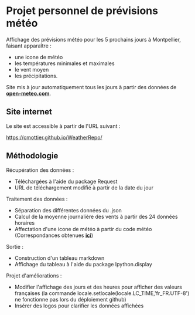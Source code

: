 # Projet personnel de prévisions météo

Affichage des prévisions météo pour les 5 prochains jours à Montpellier, faisant apparaître : 
+ une icone de météo
+ les températures minimales et maximales
+ le vent moyen
+ les précipitations. 
  
Site mis à jour automatiquement tous les jours à partir des données de [**open-meteo.com**](https://open-meteo.com/en/docs/meteofrance-api).

## Site internet

Le site est accessible à partir de l'URL suivant :

<https://cmottier.github.io/WeatherRepo/>

## Méthodologie

Récupération des données :
+ Téléchargées à l'aide du package Request
+ URL de téléchargement modifié à partir de la date du jour

Traitement des données :
+ Séparation des différentes données du .json
+ Calcul de la moyenne journalière des vents à partir des 24 données horaires
+ Affectation d'une icone de météo à partir du code météo (Correspondances obtenues [**ici**](https://gist.github.com/stellasphere/9490c195ed2b53c707087c8c2db4ec0c))

Sortie :
+ Construction d'un tableau markdown 
+ Affichage du tableau à l'aide du package Ipython.display

Projet d'améliorations :
+ Modifier l'affichage des jours et des heures pour afficher des valeurs françaises (la commande locale.setlocale(locale.LC_TIME,'fr_FR.UTF-8') ne fonctionne pas lors du déploiement github)
+ Insérer des logos pour clarifier les données affichées